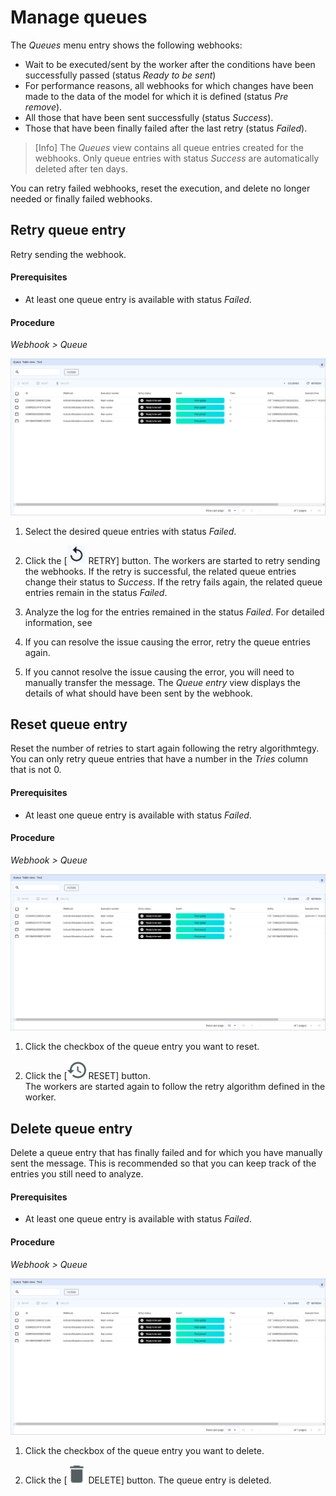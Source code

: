 # Manage queues

The *Queues* menu entry shows the following webhooks:
<!--- Nochmal nachfragen -->
 - Wait to be executed/sent by the worker after the conditions have been successfully passed (status *Ready to be sent*)
 - For performance reasons, all webhooks for which changes have been made to the data of the model for which it is defined (status *Pre remove*).
 - All those that have been sent successfully (status *Success*).
 - Those that have been finally failed after the last retry (status *Failed*).

>[Info] The *Queues* view contains all queue entries created for the webhooks. Only queue entries with status *Success* are automatically deleted after ten days.

You can retry failed webhooks, reset the execution, and delete no longer needed or finally failed webhooks.



## Retry queue entry

Retry sending the webhook.

#### Prerequisites

- At least one queue entry is available with status *Failed*.

#### Procedure

*Webhook > Queue*

![Queue](../../Assets/Screenshots/Webhooks/Queue/Queue.png "[Queue]")

1. Select the desired queue entries with status *Failed*.

2. Click the [![Retry](../../Assets/Icons/Replay.png "[Retry]") RETRY] button.
    The workers are started to retry sending the webhooks. If the retry is successful, the related queue entries change their status to *Success*. If the retry fails again, the related queue entries remain in the status *Failed*.   

3. Analyze the log for the entries remained in the status *Failed*. For detailed information, see <!---To be enhanced-->

4. If you can resolve the issue causing the error, retry the queue entries again. 

5. If you cannot resolve the issue causing the error, you will need to manually transfer the message. The *Queue entry* view displays the details of what should have been sent by the webhook.



## Reset queue entry

Reset the number of retries to start again following the retry algorithmtegy. You can only retry queue entries that have a number in the *Tries* column that is not 0.

#### Prerequisites

- At least one queue entry is available with status *Failed*.

#### Procedure

*Webhook > Queue*

![Queue](../../Assets/Screenshots/Webhooks/Queue/Queue.png "[Queue]")

1. Click the checkbox of the queue entry you want to reset.

2. Click the [![Reset](../../Assets/Icons/Reset.png "[Reset]") RESET] button.   
    The workers are started again to follow the retry algorithm defined in the worker. 



## Delete queue entry

Delete a queue entry that has finally failed and for which you have manually sent the message. This is recommended so that you can keep track of the entries you still need to analyze. 

#### Prerequisites

- At least one queue entry is available with status *Failed*.

#### Procedure

*Webhook > Queue*

![Queue](../../Assets/Screenshots/Webhooks/Queue/Queue.png "[Queue]")

1. Click the checkbox of the queue entry you want to delete. 

2. Click the [![Delete](../../Assets/Icons/Trash01.png "[Delete]") DELETE] button.
    The queue entry is deleted.
